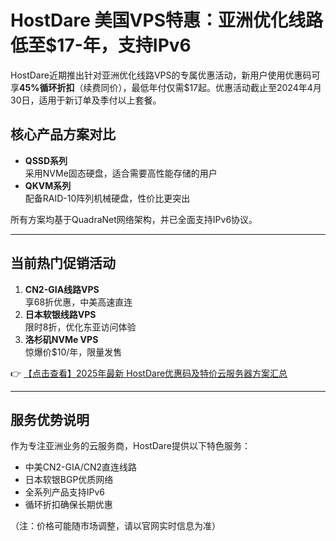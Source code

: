 # HostDare 美国VPS特惠：亚洲优化线路低至$17-年，支持IPv6

HostDare近期推出针对亚洲优化线路VPS的专属优惠活动，新用户使用优惠码可享**45%循环折扣**（续费同价），最低年付仅需$17起。优惠活动截止至2024年4月30日，适用于新订单及季付以上套餐。

## 核心产品方案对比

- **QSSD系列**  
  采用NVMe固态硬盘，适合需要高性能存储的用户
- **QKVM系列**  
  配备RAID-10阵列机械硬盘，性价比更突出

所有方案均基于QuadraNet网络架构，并已全面支持IPv6协议。

---

## 当前热门促销活动

1. **CN2-GIA线路VPS**  
   享68折优惠，中美高速直连
2. **日本软银线路VPS**  
   限时8折，优化东亚访问体验
3. **洛杉矶NVMe VPS**  
   惊爆价$10/年，限量发售

👉 [【点击查看】2025年最新 HostDare优惠码及特价云服务器方案汇总](https://bit.ly/hostdare)

---

## 服务优势说明

作为专注亚洲业务的云服务商，HostDare提供以下特色服务：
- 中美CN2-GIA/CN2直连线路
- 日本软银BGP优质网络
- 全系列产品支持IPv6
- 循环折扣确保长期优惠

（注：价格可能随市场调整，请以官网实时信息为准）